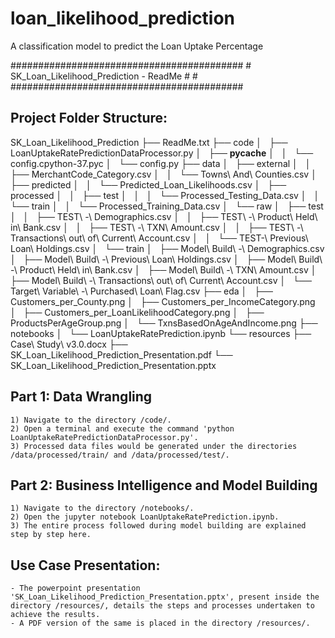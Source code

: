 # loan_likelihood_prediction
A classification model to predict the Loan Uptake Percentage


##########################################
										 #
SK_Loan_Likelihood_Prediction - ReadMe   #
										 #
##########################################


Project Folder Structure:
--------------------------

SK_Loan_Likelihood_Prediction
├── ReadMe.txt
├── code
│   ├── LoanUptakeRatePredictionDataProcessor.py
│   ├── __pycache__
│   │   └── config.cpython-37.pyc
│   └── config.py
├── data
│   ├── external
│   │   ├── MerchantCode_Category.csv
│   │   └── Towns\ And\ Counties.csv
│   ├── predicted
│   │   └── Predicted_Loan_Likelihoods.csv
│   ├── processed
│   │   ├── test
│   │   │   └── Processed_Testing_Data.csv
│   │   └── train
│   │       └── Processed_Training_Data.csv
│   └── raw
│       ├── test
│       │   ├── TEST\ -\ Demographics.csv
│       │   ├── TEST\ -\ Product\ Held\ in\ Bank.csv
│       │   ├── TEST\ -\ TXN\ Amount.csv
│       │   ├── TEST\ -\ Transactions\ out\ of\ Current\ Account.csv
│       │   └── TEST-\ Previous\ Loan\ Holdings.csv
│       └── train
│           ├── Model\ Build\ -\ Demographics.csv
│           ├── Model\ Build\ -\ Previous\ Loan\ Holdings.csv
│           ├── Model\ Build\ -\ Product\ Held\ in\ Bank.csv
│           ├── Model\ Build\ -\ TXN\ Amount.csv
│           ├── Model\ Build\ -\ Transactions\ out\ of\ Current\ Account.csv
│           └── Target\ Variable\ -\ Purchased\ Loan\ Flag.csv
├── eda
│   ├── Customers_per_County.png
│   ├── Customers_per_IncomeCategory.png
│   ├── Customers_per_LoanLikelihoodCategory.png
│   ├── ProductsPerAgeGroup.png
│   └── TxnsBasedOnAgeAndIncome.png
├── notebooks
│   └── LoanUptakeRatePrediction.ipynb
└── resources
    ├── Case\ Study\ v3.0.docx
    ├── SK_Loan_Likelihood_Prediction_Presentation.pdf
    └── SK_Loan_Likelihood_Prediction_Presentation.pptx


Part 1: Data Wrangling
------------------------

	1) Navigate to the directory /code/.
	2) Open a terminal and execute the command 'python LoanUptakeRatePredictionDataProcessor.py'.
	3) Processed data files would be generated under the directories /data/processed/train/ and /data/processed/test/.


Part 2: Business Intelligence and Model Building
--------------------------------------------------

	1) Navigate to the directory /notebooks/.
	2) Open the jupyter notebook LoanUptakeRatePrediction.ipynb.
	3) The entire process followed during model building are explained step by step here.


Use Case Presentation:
------------------------
	- The powerpoint presentation 'SK_Loan_Likelihood_Prediction_Presentation.pptx', present inside the directory /resources/, details the steps and processes undertaken to achieve the results.
	- A PDF version of the same is placed in the directory /resources/.

